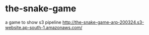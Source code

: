 # the-snake-game
a game to show s3 pipeline
http://the-snake-game-arp-200324.s3-website.ap-south-1.amazonaws.com/
